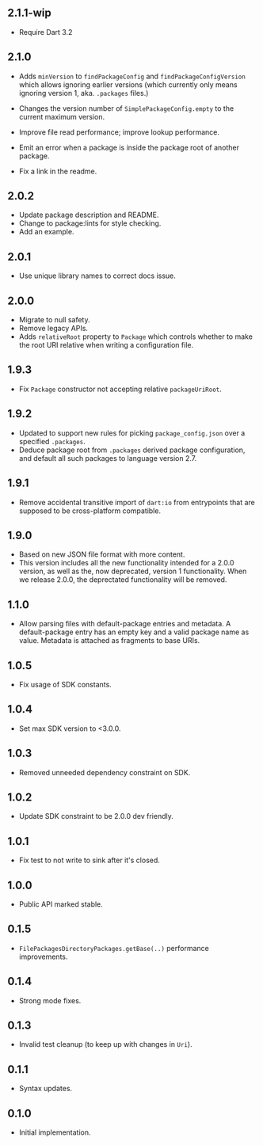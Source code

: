 ## 2.1.1-wip

- Require Dart 3.2

## 2.1.0

- Adds `minVersion` to `findPackageConfig` and `findPackageConfigVersion`
  which allows ignoring earlier versions (which currently only means
  ignoring version 1, aka. `.packages` files.)

- Changes the version number of `SimplePackageConfig.empty` to the
  current maximum version.

- Improve file read performance; improve lookup performance.
- Emit an error when a package is inside the package root of another package.
- Fix a link in the readme.

## 2.0.2

- Update package description and README.
- Change to package:lints for style checking.
- Add an example.

## 2.0.1

- Use unique library names to correct docs issue.

## 2.0.0

- Migrate to null safety.
- Remove legacy APIs.
- Adds `relativeRoot` property to `Package` which controls whether to
  make the root URI relative when writing a configuration file.

## 1.9.3

- Fix `Package` constructor not accepting relative `packageUriRoot`.

## 1.9.2

- Updated to support new rules for picking `package_config.json` over
  a specified `.packages`.
- Deduce package root from `.packages` derived package configuration,
  and default all such packages to language version 2.7.

## 1.9.1

- Remove accidental transitive import of `dart:io` from entrypoints that are
  supposed to be cross-platform compatible.

## 1.9.0

- Based on new JSON file format with more content.
- This version includes all the new functionality intended for a 2.0.0
  version, as well as the, now deprecated, version 1 functionality.
  When we release 2.0.0, the deprectated functionality will be removed.

## 1.1.0

- Allow parsing files with default-package entries and metadata.
  A default-package entry has an empty key and a valid package name
  as value.
  Metadata is attached as fragments to base URIs.

## 1.0.5

- Fix usage of SDK constants.

## 1.0.4

- Set max SDK version to <3.0.0.

## 1.0.3

- Removed unneeded dependency constraint on SDK.

## 1.0.2

- Update SDK constraint to be 2.0.0 dev friendly.

## 1.0.1

- Fix test to not write to sink after it's closed.

## 1.0.0

- Public API marked stable.

## 0.1.5

- `FilePackagesDirectoryPackages.getBase(..)` performance improvements.

## 0.1.4

- Strong mode fixes.

## 0.1.3

- Invalid test cleanup (to keep up with changes in `Uri`).

## 0.1.1

- Syntax updates.

## 0.1.0

- Initial implementation.

